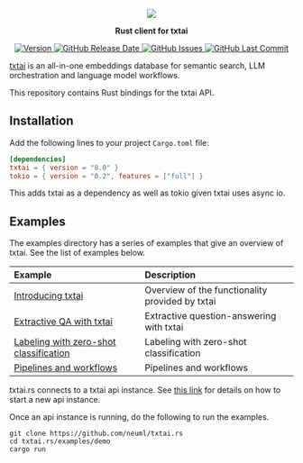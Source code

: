 <p align="center">
    <img src="https://raw.githubusercontent.com/neuml/txtai/master/logo.png"/>
</p>

<p align="center">
    <b>Rust client for txtai</b>
</p>

<p align="center">
    <a href="https://github.com/neuml/txtai.rs/releases">
        <img src="https://img.shields.io/github/release/neuml/txtai.rs.svg?style=flat&color=success" alt="Version"/>
    </a>
    <a href="https://github.com/neuml/txtai.rs/releases">
        <img src="https://img.shields.io/github/release-date/neuml/txtai.rs.svg?style=flat&color=blue" alt="GitHub Release Date"/>
    </a>
    <a href="https://github.com/neuml/txtai.rs/issues">
        <img src="https://img.shields.io/github/issues/neuml/txtai.rs.svg?style=flat&color=success" alt="GitHub Issues"/>
    </a>
    <a href="https://github.com/neuml/txtai.rs">
        <img src="https://img.shields.io/github/last-commit/neuml/txtai.rs.svg?style=flat&color=blue" alt="GitHub Last Commit"/>
    </a>
</p>

[txtai](https://github.com/neuml/txtai) is an all-in-one embeddings database for semantic search, LLM orchestration and language model workflows.

This repository contains Rust bindings for the txtai API.

## Installation

Add the following lines to your project `Cargo.toml` file:

```toml
[dependencies]
txtai = { version = "8.0" }
tokio = { version = "0.2", features = ["full"] }
```

This adds txtai as a dependency as well as tokio given txtai uses async io.

## Examples
The examples directory has a series of examples that give an overview of txtai. See the list of examples below.

| Example     |      Description      |
|:----------|:-------------|
| [Introducing txtai](https://github.com/neuml/txtai.rs/blob/master/examples/demo/src/embeddings.rs) | Overview of the functionality provided by txtai |
| [Extractive QA with txtai](https://github.com/neuml/txtai.rs/blob/master/examples/demo/src/extractor.rs) | Extractive question-answering with txtai |
| [Labeling with zero-shot classification](https://github.com/neuml/txtai.rs/blob/master/examples/demo/src/labels.rs) | Labeling with zero-shot classification |
| [Pipelines and workflows](https://github.com/neuml/txtai.rs/blob/master/examples/demo/src/pipelines.rs) | Pipelines and workflows |

txtai.rs connects to a txtai api instance. See [this link](https://neuml.github.io/txtai/api/) for details on how to start a new api instance.

Once an api instance is running, do the following to run the examples.

```
git clone https://github.com/neuml/txtai.rs
cd txtai.rs/examples/demo
cargo run
```
